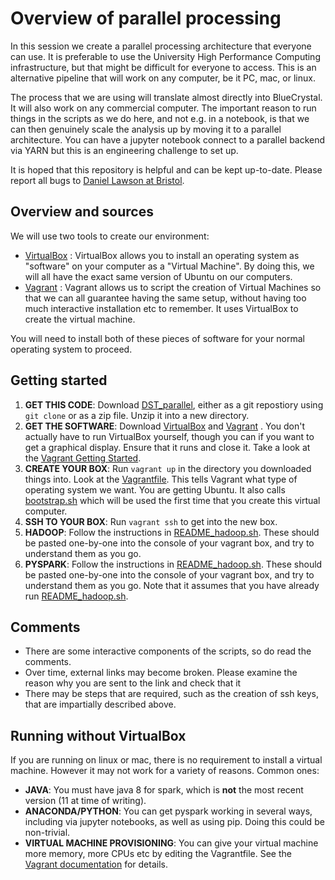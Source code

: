 # Overview of parallel processing

In this session we create a parallel processing architecture that everyone can use. It is preferable to use the University High Performance Computing infrastructure, but that might be difficult for everyone to access. This is an alternative pipeline that will work on any computer, be it PC, mac, or linux.

The process that we are using will translate almost directly into BlueCrystal. It will also work on any commercial computer. The important reason to run things in the scripts as we do here, and not e.g. in a notebook, is that we can then genuinely scale the analysis up by moving it to a parallel architecture. You can have a jupyter notebook connect to a parallel backend via YARN but this is an engineering challenge to set up.

It is hoped that this repository is helpful and can be kept up-to-date. Please report all bugs to [Daniel Lawson at Bristol](mailto:dan.lawson@bristol.ac.uk).

## Overview and sources

We will use two tools to create our environment:

* [VirtualBox](https://www.virtualbox.org/) : VirtualBox allows you to install an operating system as "software" on your computer as a "Virtual Machine". By doing this, we will all have the exact same version of Ubuntu on our computers.
* [Vagrant](https://www.vagrantup.com/) : Vagrant allows us to script the creation of Virtual Machines so that we can all guarantee having the same setup, without having too much interactive installation etc to remember. It uses VirtualBox to create the virtual machine.

You will need to install both of these pieces of software for your normal operating system to proceed.

## Getting started

1. **GET THIS CODE**: Download [DST_parallel](https://github.com/danjlawson/DST_parallel), either as a git repostiory using ``git clone`` or as a zip file. Unzip it into a new directory.
2. **GET THE SOFTWARE**: Download [VirtualBox](https://www.virtualbox.org/) and  [Vagrant](https://www.vagrantup.com/) .  You don't actually have to run VirtualBox yourself, though you can if you want to get a graphical display. Ensure that it runs and close it. Take a look at the [Vagrant Getting Started](https://www.vagrantup.com/intro/getting-started/).
3. **CREATE YOUR BOX**: Run ``vagrant up`` in the directory you downloaded things into. Look at the [Vagrantfile](Vagrantfile). This tells Vagrant what type of operating system we want. You are getting Ubuntu. It also calls [bootstrap.sh](bootstrap.sh) which will be used the first time that you create this virtual computer.
4. **SSH TO YOUR BOX**: Run ``vagrant ssh`` to get into the new box.
5. **HADOOP**: Follow the instructions in [README_hadoop.sh](README_hadoop.sh). These should be pasted one-by-one into the console of your vagrant box, and try to understand them as you go.
6. **PYSPARK**: Follow the instructions in [README_hadoop.sh](README_pyspark.sh). These should be pasted one-by-one into the console of your vagrant box, and try to understand them as you go. Note that it assumes that you have already run [README_hadoop.sh](README_hadoop.sh).

## Comments

* There are some interactive components of the scripts, so do read the comments.
* Over time, external links may become broken. Please examine the reason why you are sent to the link and check that it 
* There may be steps that are required, such as the creation of ssh keys, that are impartially described above.

## Running without VirtualBox

If you are running on linux or mac, there is no requirement to install a virtual machine. However it may not work for a variety of reasons. Common ones:

* **JAVA**: You must have java 8 for spark, which is **not** the most recent version (11 at time of writing).
* **ANACONDA/PYTHON**: You can get pyspark working in several ways, including via jupyter notebooks, as well as using pip. Doing this could be non-trivial.
* **VIRTUAL MACHINE PROVISIONING**: You can give your virtual machine more memory, more CPUs etc by editing the Vagrantfile. See the [Vagrant documentation](https://www.vagrantup.com/docs/index.html) for details.
